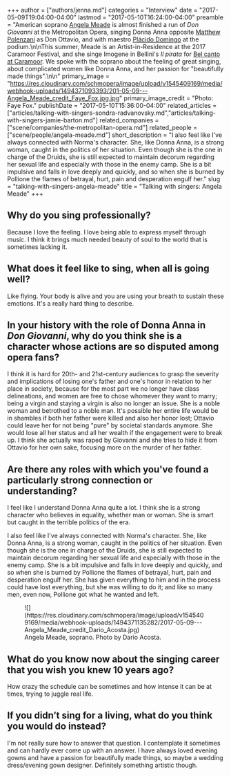 +++
author = ["authors/jenna.md"]
categories = "Interview"
date = "2017-05-09T19:04:00-04:00"
lastmod = "2017-05-10T16:24:00-04:00"
preamble = "American soprano [Angela Meade](/scene/people/angela-meade/) is almost finished a run of *Don Giovanni* at the Metropolitan Opera, singing Donna Anna opposite [Matthew Polenzani](/talking-with-singers-matthew-polenzani/) as Don Ottavio, and with maestro [Plácido Domingo](/scene/people/placido-domingo/) at the podium.\n\nThis summer, Meade is an Artist-in-Residence at the 2017 Caramoor Festival, and she singe Imogene in Bellini's *Il pirata* for [Bel canto at Caramoor](https://www.caramoor.org/events/il-pirata-bellini/). We spoke with the soprano about the feeling of great singing, about complicated women like Donna Anna, and her passion for \"beautifully made things\".\n\n"
primary_image = "https://res.cloudinary.com/schmopera/image/upload/v1545409169/media/webhook-uploads/1494371093393/201-05-09---Angela_Meade_credit_Faye_Fox.jpg.jpg"
primary_image_credit = "Photo: Faye Fox."
publishDate = "2017-05-10T15:36:00-04:00"
related_articles = ["articles/talking-with-singers-sondra-radvanovsky.md","articles/talking-with-singers-jamie-barton.md"]
related_companies = ["scene/companies/the-metropolitan-opera.md"]
related_people = ["scene/people/angela-meade.md"]
short_description = "I also feel like I&#039;ve always connected with Norma&#039;s character. She, like Donna Anna, is a strong woman, caught in the politics of her situation. Even though she is the one in charge of the Druids, she is still expected to maintain decorum regarding her sexual life and especially with those in the enemy camp. She is a bit impulsive and falls in love deeply and quickly, and so when she is burned by Pollione the flames of betrayal, hurt, pain and desperation engulf her."
slug = "talking-with-singers-angela-meade"
title = "Talking with singers: Angela Meade"
+++

## Why do you sing professionally?
 
Because I love the feeling. I love being able to express myself through music. I think it brings much needed beauty of soul to the world that is sometimes lacking it.
 
## What does it feel like to sing, when all is going well?
 
Like flying. Your body is alive and you are using your breath to sustain these emotions. It's a really hard thing to describe.
 
## In your history with the role of Donna Anna in *Don Giovanni*, why do you think she is a character whose actions are so disputed among opera fans?
 
I think it is hard for 20th- and 21st-century audiences to grasp the severity and implications of losing one's father and one's honor in relation to her place in society, because for the most part we no longer have class delineations, and women are free to chose whomever they want to marry; being a virgin and staying a virgin is also no longer an issue. She is a noble woman and betrothed to a noble man. It's possible her entire life would be in shambles if both her father were killed and also her honor lost; Ottavio could leave her for not being "pure" by societal standards anymore. She would lose all her status and all her wealth if the engagement were to break up. I think she actually was raped by Giovanni and she tries to hide it from Ottavio for her own sake, focusing more on the murder of her father.
 
## Are there any roles with which you've found a particularly strong connection or understanding?
 
I feel like I understand Donna Anna quite a lot. I think she is a strong character who believes in equality, whether man or woman. She is smart but caught in the terrible politics of the era. 

I also feel like I've always connected with Norma's character. She, like Donna Anna, is a strong woman, caught in the politics of her situation. Even though she is the one in charge of the Druids, she is still expected to maintain decorum regarding her sexual life and especially with those in the enemy camp. She is a bit impulsive and falls in love deeply and quickly, and so when she is burned by Pollione the flames of betrayal, hurt, pain and desperation engulf her. She has given everything to him and in the process could have lost everything, but she was willing to do it; and like so many men, even now, Pollione got what he wanted and left.  

<figure data-type="image">
![](https://res.cloudinary.com/schmopera/image/upload/v1545409169/media/webhook-uploads/1494371135282/2017-05-09---Angela_Meade_credit_Dario_Acosta.jpg)
<figcaption>Angela Meade, soprano. Photo by Dario Acosta.</figcaption>
</figure>

## What do you know now about the singing career that you wish you knew 10 years ago?
 
How crazy the schedule can be sometimes and how intense it can be at times, trying to juggle real life.
 
## If you didn’t sing for a living, what do you think you would do instead?
 
I'm not really sure how to answer that question. I contemplate it sometimes and can hardly ever come up with an answer. I have always loved evening gowns and have a passion for beautifully made things, so maybe a wedding dress/evening gown designer. Definitely something artistic though. 
